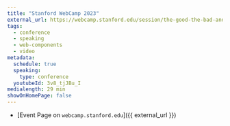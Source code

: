 ```yaml
---
title: "Stanford WebCamp 2023"
external_url: https://webcamp.stanford.edu/session/the-good-the-bad-and-the-web-components
tags:
  - conference
  - speaking
  - web-components
  - video
metadata:
  schedule: true
  speaking:
    type: conference
  youtubeId: 3v8_tjJBu_I
medialength: 29 min
showOnHomePage: false
---
```

<div><youtube-lite-player @slug="{{ metadata.youtubeId }}" @label="{{ title }}"></youtube-lite-player></div>

* [Event Page on `webcamp.stanford.edu`]({{ external_url }})